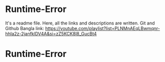 # Runtime-Error
It's a readme file. Here, all the links and descriptions are written. 
Git and Github Bangla link:
https://youtube.com/playlist?list=PLNMnAEqLBwmqnr-hhIa2z-2janfklDV4A&si=zZ5KCK8l8_GucBt4

# Runtime-Error
